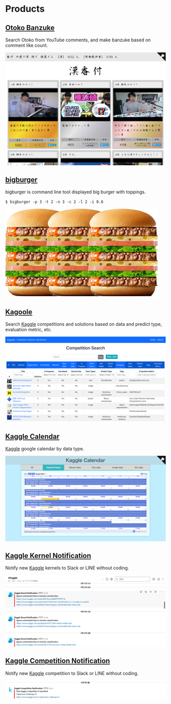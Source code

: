 # Products
## [Otoko Banzuke](https://otoko-banzuke.herokuapp.com)
Search Otoko from YouTube comments, and make banzuke based on comment like count. 

[![Otoko Banzuke sample](/img/otoko-banzuke-sample.jpg)](https://otoko-banzuke.herokuapp.com)

## [bigburger](https://github.com/Doarakko/bigburger)
bigburger is command line tool displayed big burger with toppings.
```
$ bigburger -p 3 -t 2 -n 3 -c 2 -l 2 -i 0.6 
```

[![bigburger sample](https://github.com/Doarakko/bigburger/raw/master/example.png)](https://github.com/Doarakko/bigburger)

## [Kagoole](https://kagoole.herokuapp.com)
Search [Kaggle](https://kaggle.com) competitions and solutions based on data and predict type, evaluation metric, etc.

[![Kagoole sample](/img/kagoole-sample.jpg)](https://kagoole.herokuapp.com)

## [Kaggle Calendar](https://kaggle-calendar.herokuapp.com)
[Kaggle](https://kaggle.com) google calendar by data type.

[![Kaggle Calendar sample](/img/kaggle-calendar-sample.jpg)](https://kaggle-calendar.herokuapp.com)


## [Kaggle Kernel Notification](https://github.com/Doarakko/kaggle-kernel-notification)
Notify new [Kaggle](https://kaggle.com) kernels to Slack or LINE without coding.

[![Kaggle Kernel Notification sample](/img/kaggle-kernel-notification-sample.jpg)]((https://github.com/Doarakko/kaggle-kernel-notification))

## [Kaggle Competition Notification](https://github.com/Doarakko/kaggle-competition-notification)
Notify new [Kaggle](https://kaggle.com) competition to Slack or LINE without coding.

[![Kaggle Competition Notification sample](/img/kaggle-competition-notification-sample.jpg)](https://github.com/Doarakko/kaggle-competition-notification)

